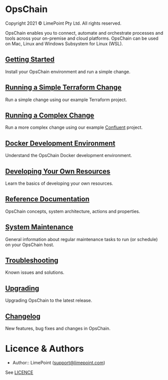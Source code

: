 # OpsChain

Copyright 2021 © LimePoint Pty Ltd. All rights reserved.

OpsChain enables you to connect, automate and orchestrate processes and tools across your on-premise and cloud platforms. OpsChain can be used on Mac, Linux and Windows Subsystem for Linux (WSL).

## [Getting Started](getting_started.md)

Install your OpsChain environment and run a simple change.

## [Running a Simple Terraform Change](running_a_simple_terraform_change.md)

Run a simple change using our example Terraform project.

## [Running a Complex Change](running_a_complex_change.md)

Run a more complex change using our example [Confluent](https://www.confluent.io) project.

## [Docker Development Environment](docker_development_environment.md)

Understand the OpsChain Docker development environment.

## [Developing Your Own Resources](developing_resources.md)

Learn the basics of developing your own resources.

## [Reference Documentation](reference/index.md)

OpsChain concepts, system architecture, actions and properties.

## [System Maintenance](system_maintenance.md)

General information about regular maintenance tasks to run (or schedule) on your OpsChain host.

## [Troubleshooting](troubleshooting.md)

Known issues and solutions.

## [Upgrading](upgrading.md)

Upgrading OpsChain to the latest release.

## [Changelog](../CHANGELOG.md)

New features, bug fixes and changes in OpsChain.

# Licence & Authors
- Author:: LimePoint (support@limepoint.com)

See [LICENCE](../LICENCE)
